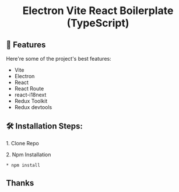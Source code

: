 <h1 align="center" id="title">Electron Vite React Boilerplate (TypeScript)</h1>

<h2>🧐 Features</h2>

Here're some of the project's best features:

- Vite
- Electron
- React
- React Route
- react-i18next
- Redux Toolkit
- Redux devtools

<h2>🛠️ Installation Steps:</h2>

<p>1. Clone Repo</p>

<p>2. Npm Installation</p>

```
* npm install
```

## Thanks
